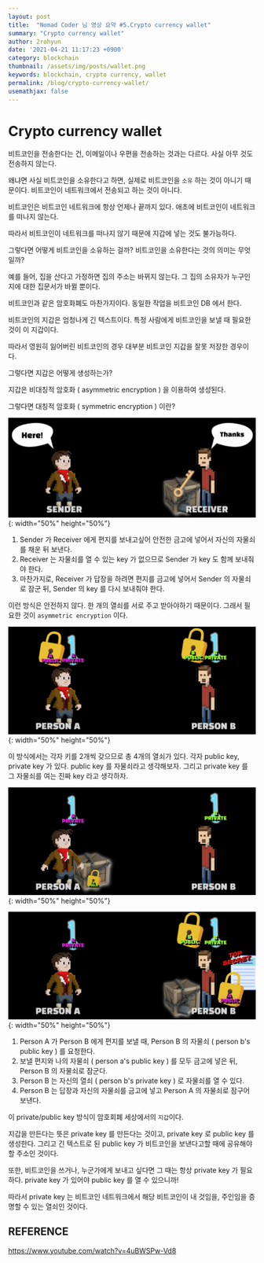 ```yaml
---
layout: post
title:  "Nomad Coder 님 영상 요약 #5.Crypto currency wallet"
summary: "Crypto currency wallet"
author: 2rohyun
date: '2021-04-21 11:17:23 +0900'
category: blockchain
thumbnail: /assets/img/posts/wallet.png 
keywords: blockchain, crypto currency, wallet
permalink: /blog/crypto-currency-wallet/
usemathjax: false
---
```

# Crypto currency wallet 

비트코인을 전송한다는 건, 이메일이나 우편을 전송하는 것과는 다르다. 사실 아무 것도 전송하지 않는다.

왜냐면 사실 비트코인을 소유한다고 하면, 실제로 비트코인을 `소유` 하는 것이 아니기 때문이다. 비트코인이 네트워크에서 전송되고 하는 것이 아니다. 

비트코인은 비트코인 네트워크에 항상 언제나 끝까지 있다. 애초에 비트코인이 네트워크를 떠나지 않는다.

따라서 비트코인이 네트워크를 떠나지 않기 때문에 지갑에 넣는 것도 불가능하다.

그렇다면 어떻게 비트코인을 소유하는 걸까? 비트코인을 소유한다는 것의 의미는 무엇일까?

예를 들어, 집을 산다고 가정하면 집의 주소는 바뀌지 않는다. 그 집의 소유자가 누구인지에 대한 집문서가 바뀔 뿐이다.

비트코인과 같은 암호화폐도 마찬가지이다. 동일한 작업을 비트코인 DB 에서 한다.

비트코인의 지갑은 엄청나게 긴 텍스트이다. 특정 사람에게 비트코인을 보낼 때 필요한 것이 이 지갑이다.

따라서 영원히 잃어버린 비트코인의 경우 대부분 비트코인 지갑을 잘못 저장한 경우이다.

그렇다면 지갑은 어떻게 생성하는가?

지갑은 비대칭적 암호화 ( asymmetric encryption ) 을 이용하여 생성된다.

그렇다면 대칭적 암호화 ( symmetric encryption ) 이란?

![symmetric1](/assets/img/posts/symmetric1.png){: width="50%" height="50%"}

1. Sender 가 Receiver 에게 편지를 보내고싶어 안전한 금고에 넣어서 자신의 자물쇠를 채운 뒤 보낸다.
2. Receiver 는 자물쇠를 열 수 있는 key 가 없으므로 Sender 가 key 도 함께 보내줘야 한다.
3. 마찬가지로, Receiver 가 답장을 하려면 편지를 금고에 넣어서 Sender 의 자물쇠로 잠군 뒤, Sender 의 key 를 다시 보내줘야 한다.

이런 방식은 안전하지 않다. 한 개의 열쇠를 서로 주고 받아야하기 때문이다. 그래서 필요한 것이 `asymmetric encryption` 이다.

![asymmetric1](/assets/img/posts/asymmetric1.png){: width="50%" height="50%"}

이 방식에서는 각자 키를 2개씩 갖으므로 총 4개의 열쇠가 있다. 각자 public key, private key 가 있다. public key 를 자물쇠라고 생각해보자. 그리고 private key 를 그 자물쇠를 여는 진짜 key 라고 생각하자.

![asymmetric2](/assets/img/posts/asymmetric2.png){: width="50%" height="50%"}

![asymmetric3](/assets/img/posts/asymmetric3.png){: width="50%" height="50%"}

1. Person A 가 Person B 에게 편지를 보낼 때, Person B 의 자물쇠 ( person b's public key ) 를 요청한다.
2. 보낼 편지와 나의 자물쇠 ( person a's public key ) 를 모두 금고에 넣은 뒤, Person B 의 자물쇠로 잠군다.
3. Person B 는 자신의 열쇠 ( person b's private key ) 로 자물쇠를 열 수 있다.
4. Person B 는 답장과 자신의 자물쇠를 금고에 넣고 Person A 의 자물쇠로 잠구어 보낸다.

이 private/public key 방식이 암호회폐 세상에서의 `지갑`이다.

지갑을 만든다는 뜻은 private key 를 만든다는 것이고, private key 로 public key 를 생성한다. 그리고 긴 텍스트로 된 public key 가 비트코인을 보낸다고할 때에 공유해야할 주소인 것이다.

또한, 비트코인을 쓰거나, 누군가에게 보내고 싶다면 그 때는 항상 private key 가 필요하다. private key 가 있어야 public key 를 열 수 있으니까!

따라서 private key 는 비트코인 네트워크에서 해당 비트코인이 내 것임을, 주인임을 증명할 수 있는 열쇠인 것이다.

## REFERENCE

https://www.youtube.com/watch?v=4uBWSPw-Vd8
 